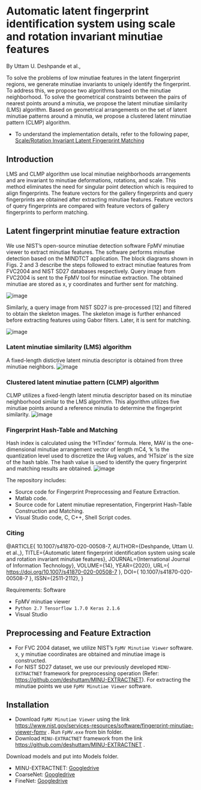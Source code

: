 # Automatic latent fingerprint identification system using scale and rotation invariant minutiae features



By Uttam U. Deshpande et al.,

To solve the problems of low minutiae features in the latent fingerprint regions, we generate minutiae invariants to uniqely identify the fingerprint. To address this, we propose two algorithms based on the minutiae neighborhood. To solve the geometrical constraints between the pairs of nearest points around a minutia, we propose the latent minutiae similarity (LMS) algorithm. Based on geometrical arrangements on the set of latent minutiae patterns around a minutia, we propose a clustered latent minutiae pattern (CLMP) algorithm.
* To understand the implementation details, refer to the following paper, [Scale/Rotation Invariant Latent Fingerprint Matching](https://doi.org/10.1007/s42979-021-00615-7)


## Introduction
LMS and CLMP algorithm use local minutiae neighborhoods arrangements and are invariant to minutiae deformations, rotations, and scale. This method eliminates the need for singular point detection which is required to align fingerprints. The feature vectors for the gallery fingerprints and query fingerprints are obtained after extracting minutiae features. Feature vectors of query fingerprints are compared with feature vectors of gallery fingerprints to perform matching. 

## Latent fingerprint minutiae feature extraction
We use NIST’s open-source minutiae detection software FpMV minutiae viewer to extract minutiae features. The software performs minutiae detection based on the MINDTCT application. The block diagrams shown in Figs. 2 and 3 describe the steps followed to extract minutiae features from FVC2004 and NIST SD27 databases respectively.
Query image from FVC2004 is sent to the FpMV tool for minutiae extraction. The obtained minutiae are stored as x, y coordinates and further sent for matching. 

![image](https://user-images.githubusercontent.com/107185323/197676125-29e0a2fc-01fb-4b82-843b-5abac30635a0.png)

Similarly, a query image from NIST SD27 is pre-processed [12] and filtered to obtain the skeleton images. The skeleton image is further enhanced before extracting features using Gabor filters. Later, it is sent for matching. 

![image](https://user-images.githubusercontent.com/107185323/197676160-006ebfa3-6399-462b-a472-4df7d81789f0.png)

### Latent minutiae similarity (LMS) algorithm
A fixed-length distictive latent minutia descriptor is obtained from three minutiae neighbors.
![image](https://user-images.githubusercontent.com/107185323/197677197-5a910c84-4a64-4bc4-9b4e-25d72c4481fd.png)

### Clustered latent minutiae pattern (CLMP) algorithm
CLMP utilizes a fixed-length latent minutia descriptor based on its minutiae neighborhood similar to the LMS algorithm. This algorithm utilizes five minutiae points around a reference minutia to determine the fingerprint similarity. 
![image](https://user-images.githubusercontent.com/107185323/197677435-210ea71b-6f02-48b3-8eca-5dc5dceb744c.png)

### Fingerprint Hash-Table and Matching
Hash index is calculated using the ‘HTindex’ formula. Here, MAV is the one-dimensional minutiae arrangement vector of length mC4, ‘k ‘is the quantization level used to discretize the IAvg values, and ‘HTsize’ is the size of the hash table. The hash value is used to identify the query fingerprint and matching results are obtained.
![image](https://user-images.githubusercontent.com/107185323/197678143-df35567c-90ec-4e04-83b0-ac699ae908f1.png)


The repository includes:

* Source code for Fingerprint Preprocessing and Feature Extraction.
* Matlab code.
* Source code for Latent minutiae representation, Fingerprint Hash-Table Construction and Matching.
* Visual Studio code, C, C++, Shell Script codes.

### Citing
@ARTICLE{ 10.1007/s41870-020-00508-7, AUTHOR={Deshpande, Uttam U. et al.,},
TITLE={Automatic latent fingerprint identification system using scale and rotation invariant minutiae features},
JOURNAL={International Journal of Information Technology},
VOLUME={14},
YEAR={2020},
URL={ https://doi.org/10.1007/s41870-020-00508-7 }, DOI={ 10.1007/s41870-020-00508-7 }, ISSN={2511-2112}, 
}

Requirements: Software
* FpMV minutiae viewer
* `Python 2.7 Tensorflow 1.7.0 Keras 2.1.6`
* Visual Studio

## Preprocessing and Feature Extraction
* For FVC 2004 dataset, we utilize NIST’s `FpMV Minutiae Viewer` software. x, y minutiae coordinates are obtained and minutiae image is constructed.
* For NIST SD27 dataset, we use our previously developed `MINU-EXTRACTNET` framework for preprocessing operation (Refer: https://github.com/deshuttam/MINU-EXTRACTNET).   For extracting the minutiae points we use `FpMV Minutiae Viewer` software. 

## Installation
* Download `FpMV Minutiae Viewer` using the link https://www.nist.gov/services-resources/software/fingerprint-minutiae-viewer-fpmv . Run `FpMV.exe` from bin folder.
* Download `MINU-EXTRACTNET` framework from the link https://github.com/deshuttam/MINU-EXTRACTNET .

Download models and put into Models folder.
* MINU-EXTRACTNET: [Googledrive](https://drive.google.com/file/d/1e-fvLhwvw8Sg1uVkM6oBT6QncWZgloap/view?usp=sharing)
* CoarseNet: [Googledrive](https://drive.google.com/file/d/1bU3T-XQRlKy6C77e5eD-DOD_QlNlAIjR/view?usp=sharing)
* FineNet: [Googledrive](https://drive.google.com/file/d/1rQw6hs-3hv_7WqJQ8ZYhJhi4laa-9qbY/view?usp=sharing)
